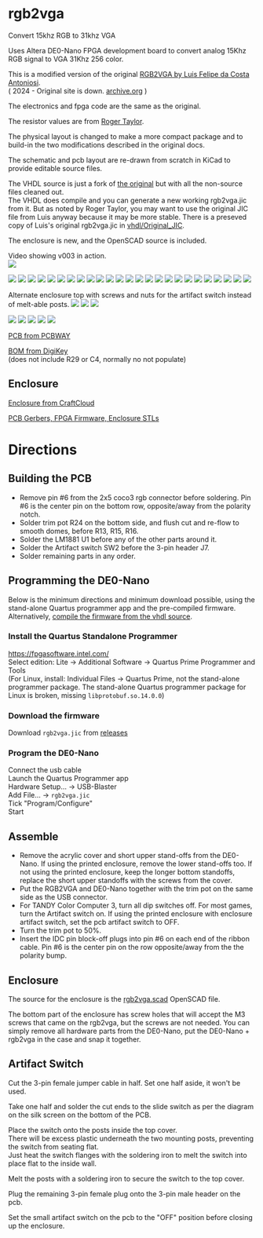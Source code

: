 # rgb2vga
Convert 15khz RGB to 31khz VGA

Uses Altera DE0-Nano FPGA development board to convert analog 15Khz RGB signal to VGA 31Khz 256 color.

This is a modified version of the original [RGB2VGA by Luis Felipe da Costa Antoniosi](https://sites.google.com/site/tandycocoloco/rgb2vga).  
( 2024 - Original site is down. [archive.org](https://web.archive.org/web/https://sites.google.com/site/tandycocoloco/rgb2vga) )

The electronics and fpga code are the same as the original.

The resistor values are from [Roger Taylor](http://www.cococommunity.net/vga-for-the-coco-3/).

The physical layout is changed to make a more compact package and to build-in the two modifications described in the original docs.

The schematic and pcb layout are re-drawn from scratch in KiCad to provide editable source files.

The VHDL source is just a fork of [the original](https://github.com/lfantoniosi/rgb2vga) but with all the non-source files cleaned out.  
The VHDL does compile and you can generate a new working rgb2vga.jic from it. But as noted by Roger Taylor, you may want to use the original JIC file from Luis anyway because it may be more stable. There is a preseved copy of Luis's original rgb2vga.jic in [vhdl/Original_JIC](vhdl/Original_JIC).

The enclosure is new, and the OpenSCAD source is included.

Video showing v003 in action.  
[![](https://img.youtube.com/vi/MPYQRHWyUGA/hqdefault.jpg)](https://youtu.be/MPYQRHWyUGA)

![](pics/rgb2vga_enclosure_exploded.png)
![](pics/12.jpg)
![](pics/rgb2vg_1.jpg)
![](pics/rgb2vg_2.jpg)
![](pics/rgb2vg_3.jpg)
![](pics/rgb2vg_4.jpg)
![](pics/rgb2vg_5.jpg)
![](pics/rgb2vg_6.jpg)
![](pics/rgb2vg_7.jpg)
![](pics/rgb2vg_8.jpg)
![](pics/rgb2vg_9.jpg)
![](pics/rgb2vg_10.jpg)
![](pics/rgb2vg_11.jpg)
![](pics/rgb2vg_12.jpg)
![](pics/1.jpg)
![](pics/2.jpg)
![](pics/3.jpg)
![](pics/4.jpg)
![](pics/5.jpg)
![](pics/6.jpg)
![](pics/7.jpg)
![](pics/8.jpg)
![](pics/9.jpg)
![](pics/10.jpg)
![](pics/11.jpg)

Alternate enclosure top with screws and nuts for the artifact switch instead of melt-able posts.
![](pics/alt_top_1.jpg)
![](pics/alt_top_2.jpg)
![](pics/alt_top_3.jpg)

![](pcb/out/rgb2vga.jpg)
![](pcb/out/rgb2vga.b.jpg)
![](pcb/out/rgb2vga.top.jpg)
![](pcb/out/rgb2vga.bottom.jpg)
![](pcb/out/rgb2vga.svg)

<!-- [PCB from OSHPark]()  -->
[PCB from PCBWAY](https://www.pcbway.com/project/shareproject/de0_nano_fpga_rgb2vga.html)  

[BOM from DigiKey](https://www.digikey.com/short/c8vqzm80)  
(does not include R29 or C4, normally no not populate)

<!-- 
[DE0-Nano](http://www.terasic.com.tw/cgi-bin/page/archive.pl?Language=English&No=593)
When searching other sources like ebay, don't accidentally get **DE0-Nano-SoC**, that's something else.
-->

<!--
## Through-Hole Version
![](pcb/out/rgb2vga.THT.jpg)
![](pcb/out/rgb2vga.THT.b.jpg)
![](pcb/out/rgb2vga.THT.top.jpg)
![](pcb/out/rgb2vga.THT.bottom.jpg)

[Through-Hole BOM from DigiKey](https://www.digikey.com/short/5mq32b7z)
-->

## Enclosure
[Enclosure from CraftCloud](https://craftcloud3d.com/offer/e28365bf-4fbd-4414-9492-a3820372ae03)

[PCB Gerbers, FPGA Firmware, Enclosure STLs](../../releases/)

# Directions  
## Building the PCB  
- Remove pin #6 from the 2x5 coco3 rgb connector before soldering. Pin #6 is the center pin on the bottom row, opposite/away from the polarity notch.  
- Solder trim pot R24 on the bottom side, and flush cut and re-flow to smooth domes, before R13, R15, R16.  
- Solder the LM1881 U1 before any of the other parts around it.  
- Solder the Artifact switch SW2 before the 3-pin header J7.  
- Solder remaining parts in any order.  

## Programming the DE0-Nano  
Below is the minimum directions and minimum download possible, using the stand-alone Quartus programmer app and the pre-compiled firmware.  
Alternatively, [compile the firmware from the vhdl source](compile_vhdl.md).

### Install the Quartus Standalone Programmer  
https://fpgasoftware.intel.com/  
Select edition: Lite -> Additional Software -> Quartus Prime Programmer and Tools  
(For Linux, install: Individual Files -> Quartus Prime, not the stand-alone programmer package. The stand-alone Quartus programmer package for Linux is broken, missing ```libprotobuf.so.14.0.0```)

### Download the firmware
Download ```rgb2vga.jic``` from [releases](../../releases/)  

### Program the DE0-Nano  
Connect the usb cable  
Launch the Quartus Programmer app  
Hardware Setup... -> USB-Blaster  
Add File... -> ```rgb2vga.jic```  
Tick "Program/Configure"  
Start  

## Assemble
- Remove the acrylic cover and short upper stand-offs from the DE0-Nano. If using the printed enclosure, remove the lower stand-offs too. If not using the printed enclosure, keep the longer bottom standoffs, replace the short upper standoffs with the screws from the cover.  
- Put the RGB2VGA and DE0-Nano together with the trim pot on the same side as the USB connector.  
- For TANDY Color Computer 3, turn all dip switches off. For most games, turn the Artifact switch on. If using the printed enclosure with enclosure artifact switch, set the pcb artifact switch to OFF.  
- Turn the trim pot to 50%.  
- Insert the IDC pin block-off plugs into pin #6 on each end of the ribbon cable. Pin #6 is the center pin on the row opposite/away from the the polarity bump.  

## Enclosure
The source for the enclosure is the [rgb2vga.scad](case/rgb2vga.scad) OpenSCAD file.

The bottom part of the enclosure has screw holes that will accept the M3 screws that came on the rgb2vga, but the screws are not needed. You can simply remove all hardware parts from the DE0-Nano, put the DE0-Nano + rgb2vga in the case and snap it together.

## Artifact Switch
Cut the 3-pin female jumper cable in half. Set one half aside, it won't be used.

Take one half and solder the cut ends to the slide switch as per the diagram on the silk screen on the bottom of the PCB.

Place the switch onto the posts inside the top cover.  
There will be excess plastic underneath the two mounting posts, preventing the switch from seating flat.  
Just heat the switch flanges with the soldering iron to melt the switch into place flat to the inside wall.

Melt the posts with a soldering iron to secure the switch to the top cover.  

Plug the remaining 3-pin female plug onto the 3-pin male header on the pcb.  

Set the small artifact switch on the pcb to the "OFF" position before closing up the enclosure.
